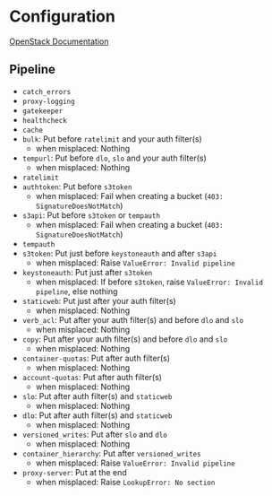 # Configuration

[OpenStack Documentation](https://docs.openstack.org/newton/config-reference/object-storage/proxy-server.html)

## Pipeline

- `catch_errors`
- `proxy-logging`
- `gatekeeper`
- `healthcheck`
- `cache`
- `bulk`: Put before `ratelimit` and your auth filter(s)
    * when misplaced: Nothing
- `tempurl`: Put before `dlo`, `slo` and your auth filter(s)
    * when misplaced: Nothing
- `ratelimit`
- `authtoken`: Put before `s3token`
    * when misplaced: Fail when creating a bucket (`403: SignatureDoesNotMatch`)
- `s3api`: Put before `s3token` or `tempauth`
    * when misplaced: Fail when creating a bucket (`403: SignatureDoesNotMatch`)
- `tempauth`
- `s3token`: Put just before `keystoneauth` and after `s3api`
    * when misplaced: Raise `ValueError: Invalid pipeline`
- `keystoneauth`: Put just after `s3token`
    * when misplaced: If before `s3token`, raise `ValueError: Invalid pipeline`, else nothing
- `staticweb`: Put just after your auth filter(s)
    * when misplaced: Nothing
- `verb_acl`: Put after your auth filter(s) and before `dlo` and `slo`
    * when misplaced: Nothing
- `copy`: Put after your auth filter(s) and before `dlo` and `slo`
    * when misplaced: Nothing
- `container-quotas`: Put after auth filter(s)
    * when misplaced: Nothing
- `account-quotas`: Put after auth filter(s)
    * when misplaced: Nothing
- `slo`: Put after auth filter(s) and `staticweb`
    * when misplaced: Nothing
- `dlo`: Put after auth filter(s) and `staticweb`
    * when misplaced: Nothing
- `versioned_writes`: Put after `slo` and `dlo`
    * when misplaced: Nothing
- `container_hierarchy`: Put after `versioned_writes`
    * when misplaced: Raise `ValueError: Invalid pipeline`
- `proxy-server`: Put at the end
    * when misplaced: Raise `LookupError: No section`
